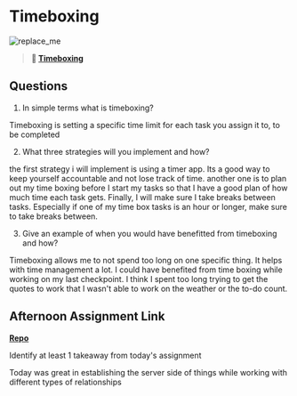 # Timeboxing

![replace_me](https://codeworks.blob.core.windows.net/public/assets/img/illustrations/placeholder.svg)
> **📖 [Timeboxing](https://codeworksacademy.com/fs-student-guide/resources/wk5/03-Timeboxing)**

## Questions

1. In simple terms what is timeboxing?

Timeboxing is setting a specific time limit for each task you assign it to, to be completed

2. What three strategies will you implement and how?

the first strategy i will implement is using a timer app. Its a good way to keep yourself accountable and not lose track of time. another one is to plan out my time boxing before I start my tasks so that I have a good plan of how much time each task gets. Finally, I will make sure I take breaks between tasks. Especially if one of my time box tasks is an hour or longer, make sure to take breaks between. 

3. Give an example of when you would have benefitted from timeboxing and how? 

Timeboxing allows me to not spend too long on one specific thing. It helps with time management a lot. I could have benefited from time boxing while working on my last checkpoint. I think I spent too long trying to get the quotes to work that I wasn't able to work on the weather or the to-do count. 

## Afternoon Assignment Link

**[Repo](https://github.com/MaddyYarnall/planetParty.git)**

Identify at least 1 takeaway from today's assignment

Today was great in establishing the server side of things while working with different types of relationships